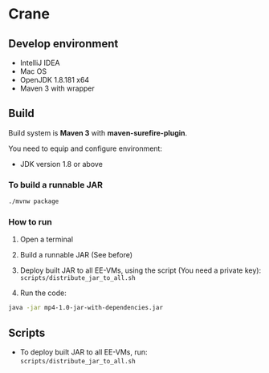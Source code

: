 # Crane

## Develop environment

- IntelliJ IDEA
- Mac OS
- OpenJDK 1.8.181 x64
- Maven 3 with wrapper

## Build 

Build system is **Maven 3** with **maven-surefire-plugin**.

You need to equip and configure environment:

- JDK version 1.8 or above

### To build a runnable JAR

```bash
./mvnw package
```

### How to run

1. Open a terminal

2. Build a runnable JAR (See before)

3. Deploy built JAR to all EE-VMs, using the script (You need a private key): `scripts/distribute_jar_to_all.sh`

4. Run the code:
```bash
java -jar mp4-1.0-jar-with-dependencies.jar
```

## Scripts

- To deploy built JAR to all EE-VMs, run: `scripts/distribute_jar_to_all.sh`


